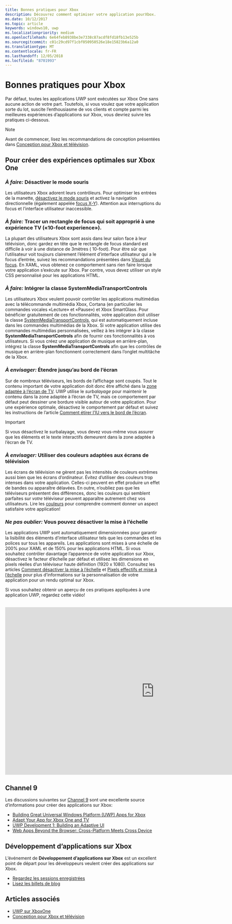 ```yaml
---
title: Bonnes pratiques pour Xbox
description: Découvrez comment optimiser votre application pourXbox.
ms.date: 10/12/2017
ms.topic: article
keywords: windows10, uwp
ms.localizationpriority: medium
ms.openlocfilehash: 6e64feb8938be3e7338c87acdf8fd18fb13e525b
ms.sourcegitcommit: c01c29cd97f1cbf050950526e18e15823b6a12a0
ms.translationtype: MT
ms.contentlocale: fr-FR
ms.lasthandoff: 12/05/2018
ms.locfileid: "8701993"
---
```

# <a name="xbox-best-practices"></a>Bonnes pratiques pour Xbox

Par défaut, toutes les applications UWP sont exécutées sur Xbox One sans aucune action de votre part. Toutefois, si vous voulez que votre application sorte du lot, suscite l’enthousiasme de vos clients et compte parmi les meilleures expériences d’applications sur Xbox, vous devriez suivre les pratiques ci-dessous.
  > [!NOTE]
  > Avant de commencer, lisez les recommandations de conception présentées dans [Conception pour Xbox et télévision](../design/devices/designing-for-tv.md).   

## <a name="to-build-the-best-experiences-for-xbox-one"></a>Pour créer des expériences optimales sur Xbox One

### <a name="do-turn-off-mouse-mode"></a>*À faire:* Désactiver le mode souris

Les utilisateurs Xbox adorent leurs contrôleurs. Pour optimiser les entrées de la manette, [désactivez le mode souris](how-to-disable-mouse-mode.md) et activez la navigation directionnelle (également appelée [focus X-Y](../design/devices/designing-for-tv.md#xy-focus-navigation-and-interaction)). Attention aux interruptions du focus et l’interface utilisateur inaccessible.

### <a name="do-draw-a-focus-rectangle-that-is-appropriate-for-a-10-foot-experience"></a>*À faire:* Tracer un rectangle de focus qui soit approprié à une expérience TV («10-foot experience»).

La plupart des utilisateurs Xbox sont assis dans leur salon face à leur télévision, donc gardez en tête que le rectangle de focus standard est difficile à voir à une distance de 3mètres ( 10-foot). Pour être sûr que l’utilisateur voit toujours clairement l’élément d’interface utilisateur qui a le focus d’entrée, suivez les recommandations présentées dans [Visuel du focus](../design/devices/designing-for-tv.md#focus-visual). En XAML, vous obtenez ce comportement sans rien faire lorsque votre application s’exécute sur Xbox. Par contre, vous devez utiliser un style CSS personnalisé pour les applications HTML.

### <a name="do-integrate-with-the-systemmediatransportcontrols-class"></a>*À faire:* Intégrer la classe SystemMediaTransportControls

Les utilisateurs Xbox veulent pouvoir contrôler les applications multimédias avec la télécommande multimédia Xbox, Cortana (en particulier les commandes vocales «Lecture» et «Pause») et Xbox SmartGlass. Pour bénéficier gratuitement de ces fonctionnalités, votre application doit utiliser la classe [SystemMediaTransportControls](https://msdn.microsoft.com/library/windows/apps/windows.media.systemmediatransportcontrols.aspx), qui est automatiquement incluse dans les commandes multimédias de la Xbox. Si votre application utilise des commandes multimédias personnalisées, veillez à les intégrer à la classe **SystemMediaTransportControls** afin de fournir ces fonctionnalités à vos utilisateurs. Si vous créez une application de musique en arrière-plan, intégrez la classe **SystemMediaTransportControls** afin que les contrôles de musique en arrière-plan fonctionnent correctement dans l’onglet multitâche de la Xbox.

<!-- ### *Do:* Use adaptive UI to account for snapped apps
One of the unique features of Xbox One is that users can snap apps such as Cortana next to any other app, so your app should respond gracefully when it runs in *fill mode*. Implement [adaptive UI](../get-started/universal-application-platform-guide.md#design-adaptive-ui-with-adaptive-panels) and make sure to test your app during development by snapping an app next to it. -->

### <a name="consider-draw-to-the-edge-of-the-screen"></a>*À envisager:* Étendre jusqu’au bord de l’écran

Sur de nombreux téléviseurs, les bords de l’affichage sont coupés. Tout le contenu important de votre application doit donc être affiché dans la [zone adaptée à l’écran de TV](../design/devices/designing-for-tv.md#tv-safe-area). UWP utilise le *surbalayage* pour maintenir le contenu dans la zone adaptée à l’écran de TV, mais ce comportement par défaut peut dessiner une bordure visible autour de votre application. Pour une expérience optimale, désactivez le comportement par défaut et suivez les instructions de l’article [Comment étirer l’IU vers le bord de l’écran](turn-off-overscan.md).
> [!IMPORTANT]
  > Si vous désactivez le surbalayage, vous devez vous-même vous assurer que les éléments et le texte interactifs demeurent dans la zone adaptée à l’écran de TV. 

### <a name="consider-use-tv-safe-colors"></a>*À envisager:* Utiliser des couleurs adaptées aux écrans de télévision

Les écrans de télévision ne gèrent pas les intensités de couleurs extrêmes aussi bien que les écrans d’ordinateur. Évitez d’utiliser des couleurs trop intenses dans votre application. Celles-ci peuvent en effet produire un effet de bandes ou apparaître délavées. En outre, n’oubliez pas que les téléviseurs présentent des différences, donc les couleurs qui semblent parfaites sur *votre* téléviseur peuvent apparaître autrement chez vos utilisateurs. Lire les [couleurs](../design/devices/designing-for-tv.md#colors) pour comprendre comment donner un aspect satisfaire votre application!

### <a name="remember-you-can-disable-scaling"></a>*Ne pas oublier:* Vous pouvez désactiver la mise à l’échelle

Les applications UWP sont automatiquement dimensionnées pour garantir la lisibilité des éléments d’interface utilisateur tels que les commandes et les polices sur tous les appareils. Les applications sont mises à une échelle de 200% pour XAML et de 150% pour les applications HTML. Si vous souhaitez contrôler davantage l’apparence de votre application sur Xbox, désactivez le facteur d’échelle par défaut et utilisez les dimensions en pixels réelles d’un téléviseur haute définition (1920 x 1080). Consultez les articles [Comment désactiver la mise à l’échelle](disable-scaling.md) et [Pixels effectifs et mise à l’échelle](../design/basics/design-and-ui-intro.md#effective-pixels-and-scaling) pour plus d’informations sur la personnalisation de votre application pour un rendu optimal sur Xbox.

Si vous souhaitez obtenir un aperçu de ces pratiques appliquées à une application UWP, regardez cette vidéo!
</br>
</br>
<iframe src="https://channel9.msdn.com/Blogs/One-Dev-Minute/Tailoring-your-UWP-app-for-Xbox/player" width="960" height="540" allowFullScreen frameBorder="0"></iframe>

## <a name="channel-9"></a>Channel 9

Les discussions suivantes sur [Channel 9](https://channel9.msdn.com/) sont une excellente source d’informations pour créer des applications sur Xbox:

- [Building Great Universal Windows Platform (UWP) Apps for Xbox](https://channel9.msdn.com/Events/Build/2016/B883)
- [Adapt Your App for Xbox One and TV](https://channel9.msdn.com/Events/Build/2016/T651-R1)
- [UWP Development 1: Building an Adaptive UI](https://channel9.msdn.com/Events/Build/2016/L724-R1)
- [Web Apps Beyond the Browser: Cross-Platform Meets Cross Device](https://channel9.msdn.com/Events/Build/2016/B888)

## <a name="app-dev-on-xbox"></a>Développement d’applications sur Xbox

L’événement de **Développement d’applications sur Xbox** est un excellent point de départ pour les développeurs veulent créer des applications sur Xbox.

* [Regardez les sessions enregistrées](https://developer.microsoft.com/windows/projects/campaigns/app-dev-on-xbox-event#WatchNow)
* [Lisez les billets de blog](https://developer.microsoft.com/windows/projects/campaigns/app-dev-on-xbox-event#BlogSeries)

## <a name="see-also"></a>Articles associés

- [UWP sur XboxOne](index.md)
- [Conception pour Xbox et télévision](../design/devices/designing-for-tv.md)
